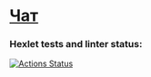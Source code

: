 # [Чат](https://frontend-project-12-production-1392.up.railway.app/)

### Hexlet tests and linter status:
[![Actions Status](https://github.com/Bosqy/frontend-project-12/workflows/hexlet-check/badge.svg)](https://github.com/Bosqy/frontend-project-12/actions)
